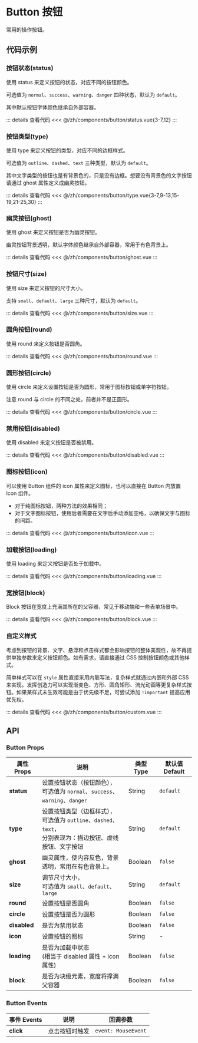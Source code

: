 # Button 按钮

常用的操作按钮。

<script setup>
import Status from './status.vue'
import Ghost from './ghost.vue'
import Type from './type.vue'
import Round from './round.vue'
import Circle from './circle.vue'
import Size from './size.vue'
import Disabled from './disabled.vue'
import DisabledTest from './disabledTest.vue'
import Icon from './icon.vue'
import Loading from './loading.vue'
import Block from './block.vue'
import Custom from './custom.vue'
</script>

## 代码示例

### 按钮状态(status)

使用 status 来定义按钮的状态，对应不同的按钮颜色。

可选值为 `normal`、`success`、`warning`、`danger` 四种状态，默认为 `default`。

其中默认按钮字体颜色继承自外部容器。

<div class="demo-block">

<Status />

::: details 查看代码
<<< @/zh/components/button/status.vue{3-7,12}
:::

</div>

### 按钮类型(type)

使用 type 来定义按钮的类型，对应不同的边框样式。

可选值为 `outline`、`dashed`、`text` 三种类型，默认为 `default`。

其中文字类型的按钮也是有背景色的，只是没有边框。想要没有背景色的文字按钮请通过 ghost 属性定义成幽灵按钮。

<div class="demo-block">

<Type />

::: details 查看代码
<<< @/zh/components/button/type.vue{3-7,9-13,15-19,21-25,30}
:::

</div>

### 幽灵按钮(ghost)

使用 ghost 来定义按钮是否为幽灵按钮。

幽灵按钮背景透明，默认字体颜色继承自外部容器，常用于有色背景上。

<div class="demo-block">

<Ghost />

::: details 查看代码
<<< @/zh/components/button/ghost.vue
:::

</div>

### 按钮尺寸(size)

使用 size 来定义按钮的尺寸大小。

支持 `small`、`default`、`large` 三种尺寸，默认为 `default`。

<div class="demo-block">

<Size />

::: details 查看代码
<<< @/zh/components/button/size.vue
:::

</div>

### 圆角按钮(round)

使用 round 来定义按钮是否圆角。

<div class="demo-block">

<Round />

::: details 查看代码
<<< @/zh/components/button/round.vue
:::

</div>

### 圆形按钮(circle)

使用 circle 来定义设置按钮是否为圆形，常用于图标按钮或单字符按钮。

注意 round 与 circle 的不同之处，前者并不是正圆形。

<div class="demo-block">

<Circle />

::: details 查看代码
<<< @/zh/components/button/circle.vue
:::

</div>

### 禁用按钮(disabled)

使用 disabled 来定义按钮是否被禁用。

<div class="demo-block">

<Disabled />

::: details 查看代码
<<< @/zh/components/button/disabled.vue
:::

</div>


### 图标按钮(icon)

可以使用 Button 组件的 icon 属性来定义图标，也可以直接在 Button 内放置 Icon 组件。

- 对于纯图标按钮，两种方法的效果相同；
- 对于文字图标按钮，使用后者需要在文字后手动添加空格，以确保文字与图标的间距。

<div class="demo-block">

<Icon />

::: details 查看代码
<<< @/zh/components/button/icon.vue
:::

</div>

### 加载按钮(loading)

使用 loading 来定义按钮是否处于加载中。

<div class="demo-block">

<Loading />

::: details 查看代码
<<< @/zh/components/button/loading.vue
:::

</div>

### 宽按钮(block)

Block 按钮在宽度上充满其所在的父容器，常见于移动端和一些表单场景中。

<div class="demo-block">

<Block />

::: details 查看代码
<<< @/zh/components/button/block.vue
:::

</div>

### 自定义样式

考虑到按钮的背景、文字、悬浮和点击样式都会影响按钮的整体美观性，故不再提供单独参数来定义按钮颜色。如有需求，请直接通过 CSS 控制按钮颜色或其他样式。

简单样式可以在 `style` 属性直接采用内联写法，复杂样式就通过内嵌和外部 CSS 来实现。发挥创造力可以实现渐变色、方形、圆角矩形、流光动画等更复杂样式按钮。如果某样式未生效可能是由于优先级不足，可尝试添加 `!important` 提高应用优先权。

<div class="demo-block">

<Custom />

::: details 查看代码
<<< @/zh/components/button/custom.vue
:::

</div>

## API

### Button Props

| 属性 Props   | 说明                                                         | 类型 Type | 默认值 Default |
| ------------ | ------------------------------------------------------------ | --------- | -------------- |
| **status**   | 设置按钮状态（按钮颜色），<br />可选值为 `normal`、`success`、`warning`、`danger` | String    | `default`      |
| **type**     | 设置按钮类型（边框样式），<br />可选值为 `outline`、`dashed`、`text`，<br />分别表现为：描边按钮、虚线按钮、文字按钮 | String    | `default`      |
| **ghost**    | 幽灵属性，使内容反色，背景透明，常用在有色背景上。           | Boolean   | `false`        |
| **size**     | 调节尺寸大小，<br />可选值为 `small`、`default`、`large`     | String    | `default`      |
| **round**    | 设置按钮是否圆角                                             | Boolean   | `false`        |
| **circle**   | 设置按钮是否为圆形                                           | Boolean   | `false`        |
| **disabled** | 是否为禁用状态                                               | Boolean   | `false`        |
| **icon**     | 设置按钮的图标                                               | String    | -              |
| **loading**  | 是否为加载中状态<br />(相当于 disabled 属性 + icon 属性)     | Boolean   | `false`        |
| **block**    | 是否为块级元素，宽度将撑满父容器                             | Boolean   | `false`        |

### Button Events

| 事件 Events | 说明           | 回调参数            |
| ----------- | -------------- | ------------------- |
| **click**   | 点击按钮时触发 | `event: MouseEvent` |
